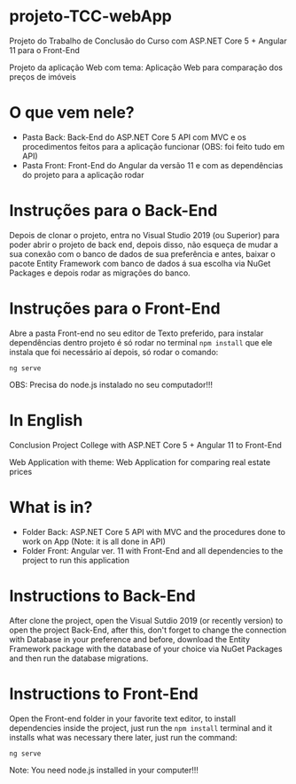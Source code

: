 # projeto-TCC-webApp
Projeto do Trabalho de Conclusão do Curso com ASP.NET Core 5 + Angular 11 para o Front-End

Projeto da aplicação Web com tema: Aplicação Web para comparação dos preços de imóveis


# O que vem nele?

- Pasta Back: Back-End do ASP.NET Core 5 API com MVC e os procedimentos feitos para a aplicação funcionar (OBS: foi feito tudo em API)
- Pasta Front: Front-End do Angular da versão 11 e com as dependências do projeto para a aplicação rodar


# Instruções para o Back-End

Depois de clonar o projeto, entra no Visual Studio 2019 (ou Superior) para poder abrir o projeto de back end, depois disso, não esqueça de mudar a sua conexão com o banco de dados de sua preferência e antes, baixar o pacote Entity Framework com banco de dados á sua escolha via NuGet Packages e depois rodar as migrações do banco.

# Instruções para o Front-End

Abre a pasta Front-end no seu editor de Texto preferido, para instalar dependências dentro projeto é só rodar no terminal ``npm install`` que ele instala que foi necessário aí depois, só rodar o comando:

``ng serve``

OBS: Precisa do node.js instalado no seu computador!!!


# In English

Conclusion Project College with ASP.NET Core 5 + Angular 11 to Front-End

Web Application with theme: Web Application for comparing real estate prices


# What is in?

- Folder Back: ASP.NET Core 5 API with MVC and the procedures done to work on App (Note: it is all done in API)
- Folder Front: Angular ver. 11 with Front-End and all dependencies to the project to run this application

# Instructions to Back-End

After clone the project, open the Visual Sutdio 2019 (or recently version) to open the project Back-End, after this, don't forget to change the connection with Database in your preference and before, download the Entity Framework package with the database of your choice via NuGet Packages and then run the database migrations.

# Instructions to Front-End

Open the Front-end folder in your favorite text editor, to install dependencies inside the project, just run the ``npm install`` terminal and it installs what was necessary there later, just run the command:

``ng serve``

Note: You need node.js installed in your computer!!!
